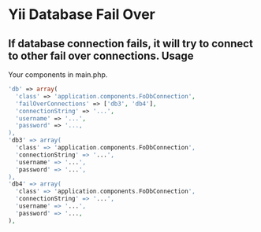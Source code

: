 # Yii Database Fail Over
If database connection fails, it will try to connect to other fail over connections.
Usage
--------------------------
Your components in main.php.
```php
'db' => array(
  'class' => 'application.components.FoDbConnection',
  'failOverConnections' => ['db3', 'db4'],
  'connectionString' => '...',
  'username' => '...',
  'password' => '...,
),
'db3' => array(
  'class' => 'application.components.FoDbConnection',
  'connectionString' => '...',
  'username' => '...',
  'password' => '...',
),
'db4' => array(
  'class' => 'application.components.FoDbConnection',
  'connectionString' => '...',
  'username' => '...',
  'password' => '...,
),
```
